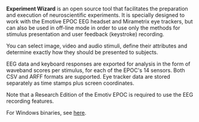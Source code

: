 **Experiment Wizard** is an open source tool that facilitates the preparation and execution of neuroscientific experiments. 
It is specially designed to work with the Emotive EPOC EEG headset and Mirametrix eye trackers, but can also be used in 
off-line mode in order to use only the methods for stimulus presentation and user feedback (keystroke) recording.

You can select image, video and audio stimuli, define their attributes and determine exactly how they should be presented
to subjects.

EEG data and keyboard responses are exported for analysis in the form of waveband scores per stimulus, for each of the 
EPOC's 14 sensors. Both CSV and ARFF formats are supported. Eye tracker data are stored separately as time stamps plus 
screen coordinates.

Note that a Research Edition of the Emotiv EPOC is required to use the EEG recording features.

For Windows binaries, see [here](https://code.google.com/archive/p/experiment-wizard/downloads).
